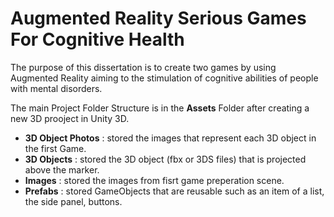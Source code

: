 # Augmented Reality Serious Games For Cognitive Health

The purpose of this dissertation is to create two games by using Augmented Reality aiming to the stimulation of cognitive abilities of people with mental disorders.

The main Project Folder Structure is in the **Assets** Folder after creating a new 3D prooject in Unity 3D.

- **3D Object Photos** : stored the images that represent each 3D object in the first Game.
- **3D Objects** : stored the 3D object (fbx or 3DS files) that is projected above the marker.
- **Images** : stored the images from fisrt game preperation scene.
- **Prefabs** : stored GameObjects that are reusable such as an item of a list, the side panel, buttons. 
